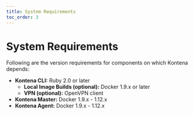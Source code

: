 ```yaml
---
title: System Requirements
toc_order: 3
---
```


# System Requirements

Following are the version requirements for components on which Kontena depends:

* **Kontena CLI:** Ruby 2.0 or later
  * **Local Image Builds (optional):** Docker 1.9.x or later
  * **VPN (optional):** OpenVPN client
* **Kontena Master:** Docker 1.9.x - 1.12.x
* **Kontena Agent:** Docker 1.9.x - 1.12.x
